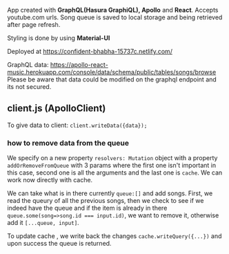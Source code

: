 App created with **GraphQL(Hasura GraphiQL), Apollo** and **React**. Accepts youtube.com urls.
Song queue is saved to local storage and being retrieved after page refresh.

Styling is done by using **Material-UI**

Deployed at https://confident-bhabha-15737c.netlify.com/

GraphQL data: https://apollo-react-music.herokuapp.com/console/data/schema/public/tables/songs/browse
Please be aware that data could be modified on the graphql endpoint and its not secured.




## client.js (ApolloClient)

To give data to client:
<code>client.writeData({data}); </code>


### how to remove data from the queue
We specify on a new property <code>resolvers: Mutation</code> object with a property <code>addOrRemoveFromQueue</code> with 3 params where the first one isn't important in this case, second one is all the arguments and the last one is <code>cache</code>. We can work now directly with cache.

We can take what is in there currently <code>queue:[]</code> and add songs. First, we read the queury of all the previous songs,
then we check to see if we indeed have the queue and if the item is already in there <code>queue.some(song=>song.id === input.id)</code>, we want to remove it, otherwise add it <code>[...queue, input]</code>.

To update cache , we write back the changes <code>cache.writeQuery({...})</code> and upon success the queue is returned.
